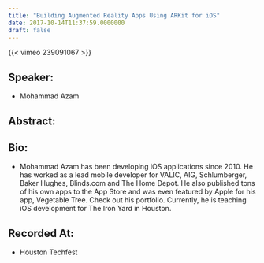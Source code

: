 ```yaml
---
title: "Building Augmented Reality Apps Using ARKit for iOS"
date: 2017-10-14T11:37:59.0000000
draft: false
---
```


{{< vimeo 239091067 >}}

## Speaker:

 - Mohammad Azam

## Abstract:



## Bio:

 - <p>Mohammad Azam has been developing iOS applications since 2010. He has worked as a lead mobile developer for VALIC, AIG, Schlumberger, Baker Hughes, Blinds.com and The Home Depot. He also published tons of his own apps to the App Store and was even featured by Apple for his app, Vegetable Tree. Check out his portfolio. Currently, he is teaching iOS development for The Iron Yard in Houston.</p>

## Recorded At:

 - Houston Techfest

